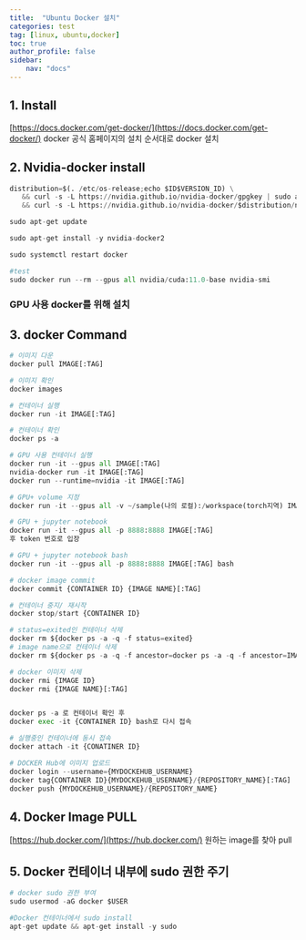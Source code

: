 ```yaml
---
title:  "Ubuntu Docker 설치"
categories: test
tag: [linux, ubuntu,docker]
toc: true
author_profile: false
sidebar:
    nav: "docs"
---
```



## 1. Install

[https://docs.docker.com/get-docker/](https://docs.docker.com/get-docker/)
docker 공식 홈페이지의 설치 순서대로 docker 설치


## 2. Nvidia-docker install
```python
distribution=$(. /etc/os-release;echo $ID$VERSION_ID) \
   && curl -s -L https://nvidia.github.io/nvidia-docker/gpgkey | sudo apt-key add - \
   && curl -s -L https://nvidia.github.io/nvidia-docker/$distribution/nvidia-docker.list | sudo tee /etc/apt/sources.list.d/nvidia-docker.list

sudo apt-get update

sudo apt-get install -y nvidia-docker2

sudo systemctl restart docker

#test
sudo docker run --rm --gpus all nvidia/cuda:11.0-base nvidia-smi
```
### GPU 사용 docker를 위해 설치


## 3. docker Command

```python
# 이미지 다운
docker pull IMAGE[:TAG]

# 이미지 확인
docker images

# 컨테이너 실행
docker run -it IMAGE[:TAG]

# 컨테이너 확인
docker ps -a

# GPU 사용 컨테이너 실행
docker run -it --gpus all IMAGE[:TAG]
nvidia-docker run -it IMAGE[:TAG]
docker run --runtime=nvidia -it IMAGE[:TAG]

# GPU+ volume 지정
docker run -it --gpus all -v ~/sample(나의 로컬):/workspace(torch지역) IMAGE[:TAG]

# GPU + jupyter notebook
docker run -it --gpus all -p 8888:8888 IMAGE[:TAG]
후 token 번호로 입장

# GPU + jupyter notebook bash
docker run -it --gpus all -p 8888:8888 IMAGE[:TAG] bash

```

```python
# docker image commit
docker commit {CONTAINER ID} {IMAGE NAME}[:TAG]

# 컨테이너 중지/ 재시작
docker stop/start {CONTAINER ID}

# status=exited인 컨테이너 삭제
docker rm ${docker ps -a -q -f status=exited}
# image name으로 컨테이너 삭제
docker rm ${docker ps -a -q -f ancestor=docker ps -a -q -f ancestor=IMAGE NAME

# docker 이미지 삭제
docker rmi {IMAGE ID}
docker rmi {IMAGE NAME}[:TAG]


docker ps -a 로 컨테이너 확인 후
docker exec -it {CONTAINER ID} bash로 다시 접속

# 실행중인 컨테이너에 동시 접속
docker attach -it {CONATINER ID}

# DOCKER Hub에 이미지 업로드
docker login --username={MYDOCKEHUB_USERNAME}
docker tag{CONTAINER ID}{MYDOCKEHUB_USERNAME}/{REPOSITORY_NAME}[:TAG]
docker push {MYDOCKEHUB_USERNAME}/{REPOSITORY_NAME}

```


## 4. Docker Image PULL

[https://hub.docker.com/](https://hub.docker.com/)
원하는 image를 찾아 pull


## 5. Docker 컨테이너 내부에 sudo 권한 주기
```python
# docker sudo 권한 부여
sudo usermod -aG docker $USER

#Docker 컨테이너에서 sudo install
apt-get update && apt-get install -y sudo

```